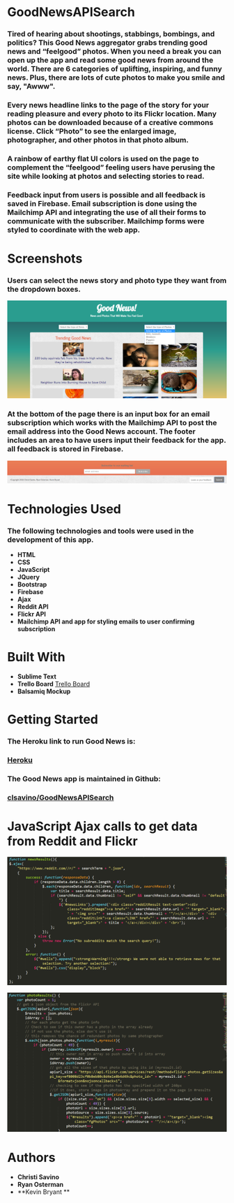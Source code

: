 # GoodNewsAPISearch

### Tired of hearing about shootings, stabbings, bombings, and politics? This Good News aggregator grabs trending good news and “feelgood” photos. When you need a break you can open up the app and read some good news from around the world. There are 6 categories of uplifting, inspiring, and funny news. Plus, there are lots of cute photos to make you smile and say, "Awww".

### Every news headline links to the page of the story for your reading pleasure and every photo to its Flickr location. Many photos can be downloaded because of a creative commons license. Click “Photo” to see the enlarged image, photographer, and other photos in that photo album.

### A rainbow of earthy flat UI colors is used on the page to complement the “feelgood” feeling users have perusing the site while looking at photos and selecting stories to read.

### Feedback input from users is possible and all feedback is saved in Firebase. Email subscription is done using the Mailchimp API and integrating the use of all their forms to communicate with the subscriber. Mailchimp forms were styled to coordinate with the web app. 

# Screenshots
### Users can select the news story and photo type they want from the dropdown boxes.
![Alt text](/assets/images/dropdown.PNG?raw=true "Photo of the opening page with a dropdown box opened")

### At the bottom of the page there is an input box for an email subscription which works with the Mailchimp API to post the email address into the Good News account. The footer includes an area to have users input their feedback for the app. all feedback is stored in Firebase.

![Alt text](/assets/images/footer.PNG?raw=true "Photo of the footer with email subscription and feedback input")

# Technologies Used
### The following technologies and tools were used in the development of this app.
* **HTML**
* **CSS**
* **JavaScript**
* **JQuery**
* **Bootstrap**
* **Firebase**
* **Ajax**
* **Reddit API** 
* **Flickr API** 
* **Mailchimp API and app for styling emails to user confirming subscription**

# Built With
* **Sublime Text**
* **Trello Board** [Trello Board](https://trello.com/b/PPM0Seds/good-news-api-search-project)
* **Balsamiq Mockup**

# Getting Started
### The Heroku link to run Good News is: 
### [Heroku](http://sheltered-beyond-53408.herokuapp.com)

### The Good News app is maintained in Github: 
### [clsavino/GoodNewsAPISearch](https://github.com/clsavino/GoodNewsAPISearch)

# JavaScript Ajax calls to get data from Reddit and Flickr
![Alt text](/assets/images/redditCode.PNG?raw=true "Photo of code snippet of JavaScript using an Ajax call to the Reddit API")

![Alt text](/assets/images/flickrcode.PNG?raw=true "Photo of code snipped of JavaScript using an Ajax call to the Flickr API")

# Authors
* **Christi Savino**
* **Ryan Osterman**
* **Kevin Bryant **


